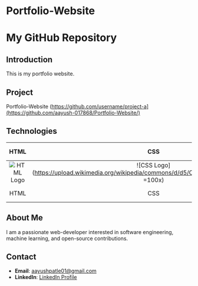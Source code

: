 # Portfolio-Website
# My GitHub Repository

## Introduction
This is my portfolio website.

## Project
Portfolio-Website
(https://github.com/username/project-a](https://github.com/aayush-017868/Portfolio-Website/)


## Technologies
| HTML | CSS | JavaScript | VS Code |
|:---:|:---:|:---:|:---:|
| ![HTML Logo](https://upload.wikimedia.org/wikipedia/commons/6/61/HTML5_logo_and_wordmark.svg) | ![CSS Logo](https://upload.wikimedia.org/wikipedia/commons/d/d5/CSS3_logo_and_wordmark.svg =100x) | ![JavaScript Logo](https://upload.wikimedia.org/wikipedia/commons/9/99/Unofficial_JavaScript_logo_2.svg) | ![VS Code Logo](https://upload.wikimedia.org/wikipedia/commons/9/9a/Visual_Studio_Code_1.35_icon.svg) |
| HTML | CSS | JavaScript | VS Code |

## About Me
I am a passionate web-developer interested in software engineering, machine learning, and open-source contributions.

## Contact
- **Email**: aayushpatle01@gmail.com
- **LinkedIn**: [LinkedIn Profile](https://www.linkedin.com/in/aayush-patle-31878a225/)
